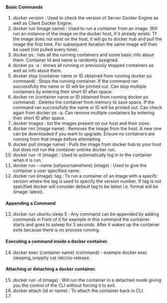 #### Basic Commands
1. docker version : Used to check the version of Server Docker Engine as well as Client Docker Engine.
2. docker run (image name) : Used to run a container from an image. Will run an instance of the image on the docker host, if it already exists. Tf the image does not exist on the host, it will go to docker hub and pull the image the first time. For subsequent iteration the same image will then be used (not pulled every time).
3. docker ps : lists all the running containers and some basic info about them. Container Id and name is randomly assigned.
4. docker ps -a : shows all running or previously stopped containers as well as info about them.
5. docker stop (container name or ID obtained from running docker ps command) : Stops the running container. If the command ran successfully the name or ID will be printed out. Can stop multiple containers by entering their short ID after space.
6. docker rm (container name or ID obtained from running docker ps command) : Deletes the container from memory to save space. If the command ran successfully the name or ID will be printed out. Can check again from docker ps -a. Can remove multiple containers by entering their short ID after space.
7. docker images : list the images present on our host and their sizes.
8. docker rmi (image name) : Removes the image from the host. A new one can be downloaded if you want to upgrade. Ensure no containers are running from that image before attempting.
9. docker pull (image name) : Pulls the image from docker hub to your host but does not run the container unlinke docker run.
10. docker run -it (image) : Used to automatically log in to the container when it is run.
11. docker run --name (setyournamehere) (image) : Used to give the container a user specified name.
12. docker run (image): tag : To run a container of an image with a specifc version where the tag is used to specify the version number. If tag is not specified docker will consider default tag to be latest i.e. format will be (image: latest).
#### Appending a Command
13. docker run ubuntu sleep 5 : Any command can be appended by adding commands in front of it for example in this command the container starts and goes to asleep for 5 seconds. After it wakes up the container exits because there is no process running.
#### Executing a command inside a docker container.
14. docker exec (container name) (command) - example docker exec sleeping_snippity cat /etc/os-release.
#### Attaching or detaching a docker container.
15. docker run -d (image) : Will run the container in a detached mode giving you the control of the CLI without forcing it to exit.
16. docker attach (id or name) : To attach the container back in CLI.
17. 

